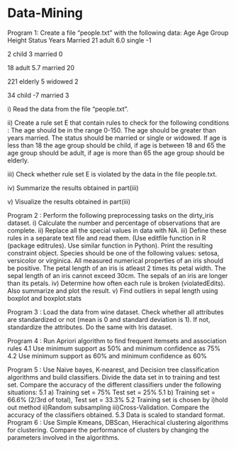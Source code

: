 # Data-Mining

Program 1: Create a file “people.txt” with the following data:
Age Age Group Height Status Years Married
21 adult 6.0 single -1

2 child 3 married 0

18 adult 5.7 married 20

221 elderly 5 widowed 2

34 child -7 married 3

i) Read the data from the file “people.txt”.

ii) Create a rule set E that contain rules to check for the following conditions :
The age should be in the range 0-150.
The age should be greater than years married.
The status should be married or single or widowed.
If age is less than 18 the age group should be child, if age is between 18 and 65 the age group should be adult, if age is more than 65 the age group should be elderly.

iii) Check whether rule set E is violated by the data in the file people.txt.

iv) Summarize the results obtained in part(iii)

v) Visualize the results obtained in part(iii)

Program 2 : Perform the following preprocessing tasks on the dirty_iris dataset.
i) Calculate the number and percentage of observations that are complete.
ii) Replace all the special values in data with NA.
iii) Define these rules in a separate text file and read them.
(Use editfile function in R (package editrules). Use similar function in Python).
Print the resulting constraint object.
Species should be one of the following values: setosa, versicolor or virginica.
All measured numerical properties of an iris should be positive.
The petal length of an iris is atleast 2 times its petal width.
The sepal length of an iris cannot exceed 30cm.
The sepals of an iris are longer than its petals.
iv) Determine how often each rule is broken (violatedEdits). Also summarize and plot the result.
v) Find outliers in sepal length using boxplot and boxplot.stats

Program 3 : Load the data from wine dataset. Check whether all attributes are standardized or not (mean is 0 and standard deviation is 1). If not, standardize the attributes. Do the same with Iris dataset.


Program 4 : Run Apriori algorithm to find frequent itemsets and association rules
4.1 Use minimum support as 50% and minimum confidence as 75%
4.2 Use minimum support as 60% and minimum confidence as 60%


Program 5 : Use Naive bayes, K-nearest, and Decision tree classification algorithms and build classifiers. Divide the data set in to training and test set. Compare the accuracy of the different classifiers under the following situations:
5.1 a) Training set = 75% Test set = 25%
5.1 b) Training set = 66.6% (2/3rd of total), Test set = 33.3%
5.2 Training set is chosen by i)hold out method ii)Random subsampling iii)Cross-Validation. Compare the accuracy of the classifiers obtained.
5.3 Data is scaled to standard format.
Program 6 : Use Simple Kmeans, DBScan, Hierachical clustering algorithms for clustering. Compare the performance of clusters by changing the parameters involved in the algorithms.
